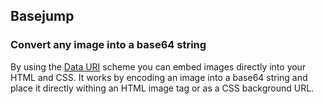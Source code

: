 ## Basejump
### Convert any image into a base64 string

By using the [Data URI](http://en.wikipedia.org/wiki/Data_URI_scheme) scheme you can embed images directly into your HTML and
CSS. It works by encoding an image into a base64 string and place it directly
withing an HTML image tag or as a CSS background URL.

